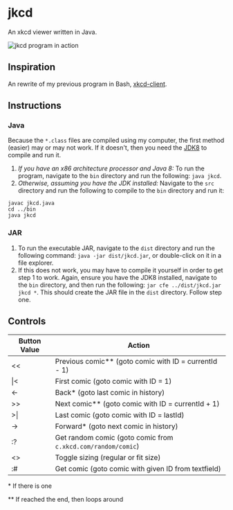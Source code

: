 # jkcd
An xkcd viewer written in Java.

![jkcd program in action](http://imgur.com/bzs3KrYl.png)

## Inspiration
An rewrite of my previous program in Bash, [xkcd-client](https://www.github.com/jlam55555/jkcd).

## Instructions
### Java
Because the `*.class` files are compiled using my computer, the first method (easier) may or may not work. If it doesn't, then you need the [JDK8](http://www.oracle.com/technetwork/java/javase/downloads/jdk8-downloads-2133151.html) to compile and run it.

1. *If you have an x86 architecture processor and Java 8:* To run the program, navigate to the `bin` directory and run the following: `java jkcd`.
2. *Otherwise, assuming you have the JDK installed:* Navigate to the `src` directory and run the following to compile to the `bin` directory and run it:
```
javac jkcd.java
cd ../bin
java jkcd
```

### JAR

1. To run the executable JAR, navigate to the `dist` directory and run the following command: `java -jar dist/jkcd.jar`, or double-click on it in a file explorer.
2. If this does not work, you may have to compile it yourself in order to get step 1 to work. Again, ensure you have the JDK8 installed, navigate to the `bin` directory, and then run the following: `jar cfe ../dist/jkcd.jar jkcd *`. This should create the JAR file in the `dist` directory. Follow step one.


## Controls

<table>
  <thead>
    <tr>
      <th>Button Value</th>
      <th>Action</th>
    </tr>
  </thead>
  <tbody>
    <tr>
      <td>&lt;&lt;</td>
      <td>Previous comic** (goto comic with ID = currentId - 1)</td>
    </tr>
    <tr>
      <td>|&lt;</td>
      <td>First comic (goto comic with ID = 1)</td>
    </tr>
    <tr>
      <td>&lt;-</td>
      <td>Back* (goto last comic in history)</td>
    </tr>
    <tr>
      <td>&gt;&gt;</td>
      <td>Next comic** (goto comic with ID = currentId + 1)</td>
    </tr>
    <tr>
      <td>&gt;|</td>
      <td>Last comic (goto comic with ID = lastId)</td>
    </tr>
    <tr>
      <td>-&gt;</td>
      <td>Forward* (goto next comic in history)</td>
    </tr>
    <tr>
      <td>:?</td>
      <td>Get random comic (goto comic from <code>c.xkcd.com/random/comic</code>)</td>
    </tr>
    <tr>
      <td>&lt;&gt;</td>
      <td>Toggle sizing (regular or fit size)</td>
    </tr>
    <tr>
      <td>:#</td>
      <td>Get comic (goto comic with given ID from textfield)</td>
    </tr>
  </tbody>
</table>

\* If there is one

\*\* If reached the end, then loops around
